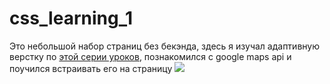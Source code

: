 # css_learning_1

Это небольшой набор страниц без бекэнда, здесь я изучал адаптивную верстку по <a href="https://www.youtube.com/watch?v=uAcnIvKhfQQ&ab_channel=WebDeveloperBlog">этой серии уроков</a>, познакомился с google maps api и поучился встраивать его на страницу
<img src=https://user-images.githubusercontent.com/71926912/113468955-4c1b0380-9452-11eb-90e0-e31427bf9dfe.jpg>
